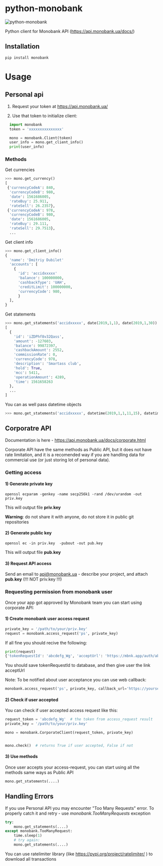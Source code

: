 # python-monobank

![python-monobank](https://raw.githubusercontent.com/vitalik/python-monobank/master/docs/logo.png)

Python client for Monobank API (https://api.monobank.ua/docs/)

## Installation

```
pip install monobank
```


# Usage

## Personal api

1) Request your token at https://api.monobank.ua/

2) Use that token to initialize client:

```python
  import monobank
  token = 'xxxxxxxxxxxxxxx'

  mono = monobank.Client(token)
  user_info = mono.get_client_info()
  print(user_info)
```

### Methods

Get currencies

```python
>>> mono.get_currency()
[
 {'currencyCodeA': 840,
  'currencyCodeB': 980,
  'date': 1561686005,
  'rateBuy': 25.911,
  'rateSell': 26.2357},
 {'currencyCodeA': 978,
  'currencyCodeB': 980,
  'date': 1561686005,
  'rateBuy': 29.111,
  'rateSell': 29.7513},
  ...
```

Get client info

```python
>>> mono.get_client_info()
{
  'name': 'Dmitriy Dubilet'
  'accounts': [
    {
      'id': 'accidxxxxx'
      'balance': 100000000,
      'cashbackType': 'UAH',
      'creditLimit': 100000000,
      'currencyCode': 980,
      }
  ],
}

```


Get statements
```python
>>> mono.get_statements('accidxxxxx', date(2019,1,1), date(2019,1,30))
[
  {
    'id': 'iZDPhf8v32Qass',
    'amount': -127603,
    'balance': 99872397,
    'cashbackAmount': 2552,
    'commissionRate': 0,
    'currencyCode': 978,
    'description': 'Smartass club',
    'hold': True,
    'mcc': 5411,
    'operationAmount': 4289,
    'time': 1561658263
  },
  ...
]
```

You can as well pass datetime objects
```python
>>> mono.get_statements('accidxxxxx', datetime(2019,1,1,11,15), datetime(2019,1,2,11,15))
```




## Corporatre API

Documentation is here - https://api.monobank.ua/docs/corporate.html

Corporate API have the same methods as Public API, but it does not have rate limitation, and it is a recomended way if you are handling data for commercial use (or just storing lot of personal data).

### Getting access

#### 1) Generate private key

```
openssl ecparam -genkey -name secp256k1 -rand /dev/urandom -out priv.key
```

This will output file **priv.key** 

**Warning**: do not share it with anyone, do not store it in public git repositories

#### 2) Generate public key

```
openssl ec -in priv.key  -pubout -out pub.key
```

This will output file **pub.key** 

#### 3) Request API access 
Send an email to api@monobank.ua - describe your project, and attach **pub.key** (!!! NOT priv.key !!!)


### Requesting permission from monobank user

Once your app got approved by Monobank team you can start using corporate API:


#### 1) Create monobank user access request

```python
private_key = '/path/to/your/priv.key'
request = monobank.access_request('ps', private_key)
```
If all fine you should recive the following:
```python
print(request)
{'tokenRequestId': 'abcdefg_Wg', 'acceptUrl': 'https://mbnk.app/auth/abcdefg_Wg'}
```

You should save tokenRequestId to database, and then give user the link acceptUrl

Note: To be notified about user acceptance you can use web callback:

```python
monobank.access_request('ps', private_key, callback_url='https://yourserver.com/callback/')
```

#### 2) Check if user accepted

You can check if user accepted access request like this:


```python
request_token = 'abcdefg_Wg'  # the token from access_request result
private_key = '/path/to/your/priv.key'

mono = monobank.CorporateClient(request_token, private_key)


mono.check()  # returns True if user accepted, False if not

```


#### 3) Use methods

Once user accepts your access-request, you can start using all the methods same ways as Public API

```python
mono.get_statements(....)
```

## Handling Errors

If you use Personal API you may encounter "Too Many Requests" error. To properly catch it and retry - use *monobank.TooManyRequests* exception

```python
try:
    mono.get_statements(....)
except monobank.TooManyRequest:
    time.sleep(1)
    # try again:
    mono.get_statements(....)
```

You can use ratelimiter library (like https://pypi.org/project/ratelimiter/ ) to download all transactions
